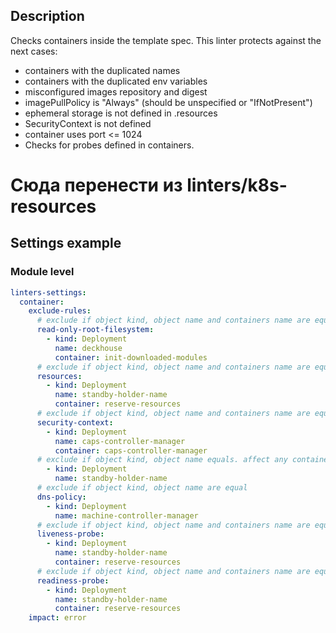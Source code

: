## Description

Checks containers inside the template spec. This linter protects against the next cases:
 - containers with the duplicated names
 - containers with the duplicated env variables
 - misconfigured images repository and digest
 - imagePullPolicy is "Always" (should be unspecified or "IfNotPresent")
 - ephemeral storage is not defined in .resources
 - SecurityContext is not defined
 - container uses port <= 1024
- Checks for probes defined in containers.

# Сюда перенести из linters/k8s-resources


## Settings example

### Module level

```yaml
linters-settings:
  container:
    exclude-rules:
      # exclude if object kind, object name and containers name are equal
      read-only-root-filesystem:
        - kind: Deployment
          name: deckhouse
          container: init-downloaded-modules
      # exclude if object kind, object name and containers name are equal
      resources:
        - kind: Deployment
          name: standby-holder-name
          container: reserve-resources
      # exclude if object kind, object name and containers name are equal
      security-context:
        - kind: Deployment
          name: caps-controller-manager
          container: caps-controller-manager
      # exclude if object kind, object name equals. affect any containers within
        - kind: Deployment
          name: standby-holder-name
      # exclude if object kind, object name are equal
      dns-policy:
        - kind: Deployment
          name: machine-controller-manager
      # exclude if object kind, object name and containers name are equal
      liveness-probe:
        - kind: Deployment
          name: standby-holder-name
          container: reserve-resources
      # exclude if object kind, object name and containers name are equal
      readiness-probe:
        - kind: Deployment
          name: standby-holder-name
          container: reserve-resources
    impact: error
```